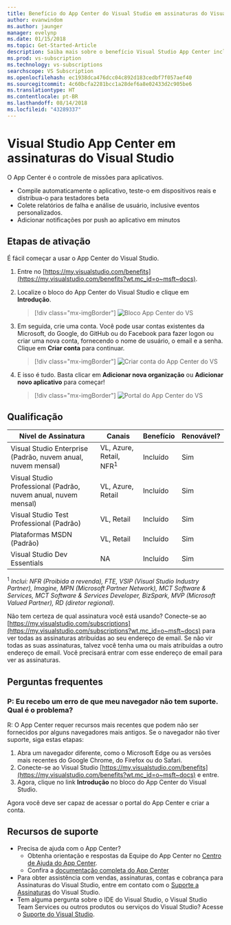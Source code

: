 ```yaml
---
title: Benefício do App Center do Visual Studio em assinaturas do Visual Studio | Microsoft Docs
author: evanwindom
ms.author: jaunger
manager: evelynp
ms.date: 01/15/2018
ms.topic: Get-Started-Article
description: Saiba mais sobre o benefício Visual Studio App Center incluído em assinaturas do Visual Studio.
ms.prod: vs-subscription
ms.technology: vs-subscriptions
searchscope: VS Subscription
ms.openlocfilehash: ec1938dca476dcc04c892d183cedbf7f057aef40
ms.sourcegitcommit: 4c60bcfa2281bcc1a28def6a8e02433d2c905be6
ms.translationtype: HT
ms.contentlocale: pt-BR
ms.lasthandoff: 08/14/2018
ms.locfileid: "43289337"
---
```

# <a name="visual-studio-app-center-in-visual-studio-subscriptions"></a>Visual Studio App Center em assinaturas do Visual Studio

O App Center é o controle de missões para aplicativos.

-  Compile automaticamente o aplicativo, teste-o em dispositivos reais e distribua-o para testadores beta
-  Colete relatórios de falha e análise de usuário, inclusive eventos personalizados.
-  Adicionar notificações por push ao aplicativo em minutos

## <a name="activation-steps"></a>Etapas de ativação
É fácil começar a usar o App Center do Visual Studio.
1.  Entre no [https://my.visualstudio.com/benefits](https://my.visualstudio.com/benefits?wt.mc_id=o~msft~docs).

2. Localize o bloco do App Center do Visual Studio e clique em **Introdução**.
    > [!div class="mx-imgBorder"]
    > ![Bloco App Center do VS](_img/vs-app-center/vs-app-center-tile.png)

3. Em seguida, crie uma conta.  Você pode usar contas existentes da Microsoft, do Google, do GitHub ou do Facebook para fazer logon ou criar uma nova conta, fornecendo o nome de usuário, o email e a senha.  Clique em **Criar conta** para continuar.
    > [!div class="mx-imgBorder"]
    > ![Criar conta do App Center do VS](_img/vs-app-center/vs-app-center-create-account.png)

4. E isso é tudo.  Basta clicar em **Adicionar nova organização** ou **Adicionar novo aplicativo** para começar!
    > [!div class="mx-imgBorder"]
    > ![Portal do App Center do VS](_img/vs-app-center/vs-app-center-portal.png)

## <a name="eligibility"></a>Qualificação
| Nível de Assinatura                                                 |     Canais                                            | Benefício                                                          | Renovável?    |
|--------------------------------------------------------------------|---------------------------------------------------------|------------------------------------------------------------------|---------------|
| Visual Studio Enterprise (Padrão, nuvem anual, nuvem mensal)   | VL, Azure, Retail,  NFR<sup>1</sup> | Incluído       |  Sim          |
| Visual Studio Professional (Padrão, nuvem anual, nuvem mensal) | VL, Azure, Retail                                       | Incluído                                                            |Sim |
| Visual Studio Test Professional (Padrão)                         | VL, Retail                                              | Incluído                                                            |Sim |
| Plataformas MSDN (Padrão)                                          | VL, Retail                                              | Incluído                                                            |Sim |
| Visual Studio Dev Essentials | NA  | Incluído                                                            |Sim |


<sup>1</sup>  *Inclui:  NFR (Proibida a revenda), FTE, VSIP (Visual Studio Industry Partner), Imagine, MPN (Microsoft Partner Network), MCT Software & Services, MCT Software & Services Developer, BizSpark, MVP (Microsoft Valued Partner), RD (diretor regional).*

Não tem certeza de qual assinatura você está usando?  Conecte-se ao [https://my.visualstudio.com/subscriptions](https://my.visualstudio.com/subscriptions?wt.mc_id=o~msft~docs) para ver todas as assinaturas atribuídas ao seu endereço de email. Se não vir todas as suas assinaturas, talvez você tenha uma ou mais atribuídas a outro endereço de email.  Você precisará entrar com esse endereço de email para ver as assinaturas.

## <a name="frequently-asked-questions"></a>Perguntas frequentes

### <a name="q--i-get-an-error-that-my-browser-is-unsupported--whats-wrong"></a>P: Eu recebo um erro de que meu navegador não tem suporte.  Qual é o problema?
R: O App Center requer recursos mais recentes que podem não ser fornecidos por alguns navegadores mais antigos.  Se o navegador não tiver suporte, siga estas etapas:
1.  Abra um navegador diferente, como o Microsoft Edge ou as versões mais recentes do Google Chrome, do Firefox ou do Safari.
2.  Conecte-se ao Visual Studio [https://my.visualstudio.com/benefits](https://my.visualstudio.com/benefits?wt.mc_id=o~msft~docs) e entre.
3.  Agora, clique no link **Introdução** no bloco do App Center do Visual Studio.

Agora você deve ser capaz de acessar o portal do App Center e criar a conta.

## <a name="support-resources"></a>Recursos de suporte
-  Precisa de ajuda com o App Center?
    - Obtenha orientação e respostas da Equipe do App Center no [Centro de Ajuda do App Center](https://intercom.help/appcenter/).
    - Confira a [documentação completa do App Center](/appcenter/)
-  Para obter assistência com vendas, assinaturas, contas e cobrança para Assinaturas do Visual Studio, entre em contato com o [Suporte a Assinaturas](https://visualstudio.microsoft.com/subscriptions/support/) do Visual Studio.
-  Tem alguma pergunta sobre o IDE do Visual Studio, o Visual Studio Team Services ou outros produtos ou serviços do Visual Studio?  Acesse o [Suporte do Visual Studio](https://visualstudio.microsoft.com/support/).